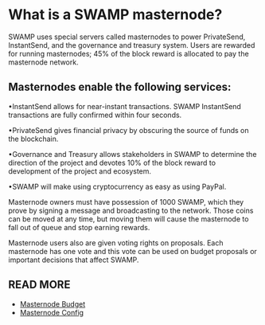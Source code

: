 What is a SWAMP masternode?
===========================

SWAMP uses special servers called masternodes to power PrivateSend, InstantSend, and the governance and treasury system. Users are rewarded for running masternodes; 45% of the block reward is allocated to pay the masternode network.

Masternodes enable the following services:
-------------------------------------------
•InstantSend allows for near-instant transactions. SWAMP InstantSend transactions are fully confirmed within four seconds.

•PrivateSend gives financial privacy by obscuring the source of funds on the blockchain.

•Governance and Treasury allows stakeholders in SWAMP to determine the direction of the project and devotes 10% of the block reward to development of the project and ecosystem.

•SWAMP will make using cryptocurrency as easy as using PayPal.


Masternode owners must have possession of 1000 SWAMP, which they prove by signing a message and broadcasting to the network. Those coins can be moved at any time, but moving them will cause the masternode to fall out of queue and stop earning rewards.


Masternode users also are given voting rights on proposals. Each masternode has one vote and this vote can be used on budget proposals or important decisions that affect SWAMP.

READ MORE
----------
- [Masternode Budget](masternode-budget.md)
- [Masternode Config](masternode_conf.md)
